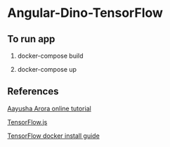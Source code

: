 # Angular-Dino-TensorFlow

## To run app

1. docker-compose build

2. docker-compose up


## References

[Aayusha Arora online tutorial](https://heartbeat.fritz.ai/automating-chrome-dinosaur-game-part-1-290578f13907)

[TensorFlow.js](https://www.tensorflow.org/js)

[TensorFlow docker install guide](https://www.tensorflow.org/install/docker)
